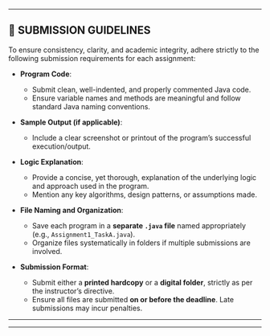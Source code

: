 
---

## 📎 SUBMISSION GUIDELINES

To ensure consistency, clarity, and academic integrity, adhere strictly to the following submission requirements for each assignment:

- **Program Code**:  
  - Submit clean, well-indented, and properly commented Java code.  
  - Ensure variable names and methods are meaningful and follow standard Java naming conventions.  

- **Sample Output (if applicable)**:  
  - Include a clear screenshot or printout of the program’s successful execution/output.  

- **Logic Explanation**:  
  - Provide a concise, yet thorough, explanation of the underlying logic and approach used in the program.  
  - Mention any key algorithms, design patterns, or assumptions made.  

- **File Naming and Organization**:  
  - Save each program in a **separate `.java` file** named appropriately (e.g., `Assignment1_TaskA.java`).  
  - Organize files systematically in folders if multiple submissions are involved.  

- **Submission Format**:  
  - Submit either a **printed hardcopy** or a **digital folder**, strictly as per the instructor’s directive.  
  - Ensure all files are submitted **on or before the deadline**. Late submissions may incur penalties.  

--- 
---
